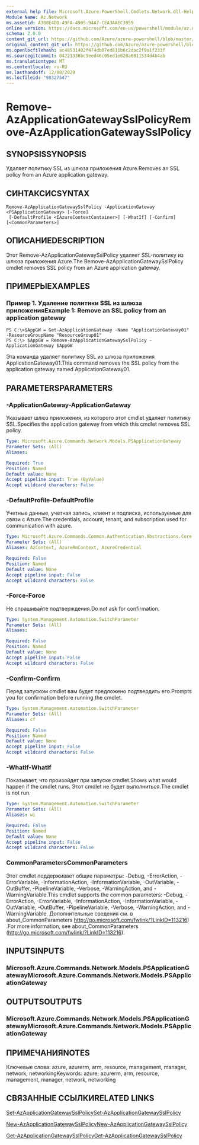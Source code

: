 ```yaml
---
external help file: Microsoft.Azure.PowerShell.Cmdlets.Network.dll-Help.xml
Module Name: Az.Network
ms.assetid: A308E4DD-49FA-4905-94A7-CEA3AAEC3959
online version: https://docs.microsoft.com/en-us/powershell/module/az.network/remove-azapplicationgatewaysslpolicy
schema: 2.0.0
content_git_url: https://github.com/Azure/azure-powershell/blob/master/src/Network/Network/help/Remove-AzApplicationGatewaySslPolicy.md
original_content_git_url: https://github.com/Azure/azure-powershell/blob/master/src/Network/Network/help/Remove-AzApplicationGatewaySslPolicy.md
ms.openlocfilehash: ac48531402f474db07ed811b6c2dac2f9a1f233f
ms.sourcegitcommit: 04221336bc9eed46c05ed1e828a6811534d4b4ab
ms.translationtype: MT
ms.contentlocale: ru-RU
ms.lasthandoff: 12/08/2020
ms.locfileid: "98327547"
---
```

# <span data-ttu-id="62e2a-101">Remove-AzApplicationGatewaySslPolicy</span><span class="sxs-lookup"><span data-stu-id="62e2a-101">Remove-AzApplicationGatewaySslPolicy</span></span>

## <span data-ttu-id="62e2a-102">SYNOPSIS</span><span class="sxs-lookup"><span data-stu-id="62e2a-102">SYNOPSIS</span></span>
<span data-ttu-id="62e2a-103">Удаляет политику SSL из шлюза приложения Azure.</span><span class="sxs-lookup"><span data-stu-id="62e2a-103">Removes an SSL policy from an Azure application gateway.</span></span>

## <span data-ttu-id="62e2a-104">СИНТАКСИС</span><span class="sxs-lookup"><span data-stu-id="62e2a-104">SYNTAX</span></span>

```
Remove-AzApplicationGatewaySslPolicy -ApplicationGateway <PSApplicationGateway> [-Force]
 [-DefaultProfile <IAzureContextContainer>] [-WhatIf] [-Confirm] [<CommonParameters>]
```

## <span data-ttu-id="62e2a-105">ОПИСАНИЕ</span><span class="sxs-lookup"><span data-stu-id="62e2a-105">DESCRIPTION</span></span>
<span data-ttu-id="62e2a-106">Этот Remove-AzApplicationGatewaySslPolicy удаляет SSL-политику из шлюза приложения Azure.</span><span class="sxs-lookup"><span data-stu-id="62e2a-106">The Remove-AzApplicationGatewaySslPolicy cmdlet removes SSL policy from an Azure application gateway.</span></span>

## <span data-ttu-id="62e2a-107">ПРИМЕРЫ</span><span class="sxs-lookup"><span data-stu-id="62e2a-107">EXAMPLES</span></span>

### <span data-ttu-id="62e2a-108">Пример 1. Удаление политики SSL из шлюза приложения</span><span class="sxs-lookup"><span data-stu-id="62e2a-108">Example 1: Remove an SSL policy from an application gateway</span></span>
```
PS C:\>$AppGW = Get-AzApplicationGateway -Name "ApplicationGateway01" -ResourceGroupName "ResourceGroup01"
PS C:\> $AppGW = Remove-AzApplicationGatewaySslPolicy -ApplicationGateway $AppGW
```

<span data-ttu-id="62e2a-109">Эта команда удаляет политику SSL из шлюза приложения ApplicationGateway01.</span><span class="sxs-lookup"><span data-stu-id="62e2a-109">This command removes the SSL policy from the application gateway named ApplicationGateway01.</span></span>

## <span data-ttu-id="62e2a-110">PARAMETERS</span><span class="sxs-lookup"><span data-stu-id="62e2a-110">PARAMETERS</span></span>

### <span data-ttu-id="62e2a-111">-ApplicationGateway</span><span class="sxs-lookup"><span data-stu-id="62e2a-111">-ApplicationGateway</span></span>
<span data-ttu-id="62e2a-112">Указывает шлюз приложения, из которого этот cmdlet удаляет политику SSL.</span><span class="sxs-lookup"><span data-stu-id="62e2a-112">Specifies the application gateway from which this cmdlet removes SSL policy.</span></span>

```yaml
Type: Microsoft.Azure.Commands.Network.Models.PSApplicationGateway
Parameter Sets: (All)
Aliases:

Required: True
Position: Named
Default value: None
Accept pipeline input: True (ByValue)
Accept wildcard characters: False
```

### <span data-ttu-id="62e2a-113">-DefaultProfile</span><span class="sxs-lookup"><span data-stu-id="62e2a-113">-DefaultProfile</span></span>
<span data-ttu-id="62e2a-114">Учетные данные, учетная запись, клиент и подписка, используемые для связи с Azure.</span><span class="sxs-lookup"><span data-stu-id="62e2a-114">The credentials, account, tenant, and subscription used for communication with azure.</span></span>

```yaml
Type: Microsoft.Azure.Commands.Common.Authentication.Abstractions.Core.IAzureContextContainer
Parameter Sets: (All)
Aliases: AzContext, AzureRmContext, AzureCredential

Required: False
Position: Named
Default value: None
Accept pipeline input: False
Accept wildcard characters: False
```

### <span data-ttu-id="62e2a-115">-Force</span><span class="sxs-lookup"><span data-stu-id="62e2a-115">-Force</span></span>
<span data-ttu-id="62e2a-116">Не спрашивайте подтверждения.</span><span class="sxs-lookup"><span data-stu-id="62e2a-116">Do not ask for confirmation.</span></span>

```yaml
Type: System.Management.Automation.SwitchParameter
Parameter Sets: (All)
Aliases:

Required: False
Position: Named
Default value: None
Accept pipeline input: False
Accept wildcard characters: False
```

### <span data-ttu-id="62e2a-117">-Confirm</span><span class="sxs-lookup"><span data-stu-id="62e2a-117">-Confirm</span></span>
<span data-ttu-id="62e2a-118">Перед запуском cmdlet вам будет предложено подтвердить его.</span><span class="sxs-lookup"><span data-stu-id="62e2a-118">Prompts you for confirmation before running the cmdlet.</span></span>

```yaml
Type: System.Management.Automation.SwitchParameter
Parameter Sets: (All)
Aliases: cf

Required: False
Position: Named
Default value: None
Accept pipeline input: False
Accept wildcard characters: False
```

### <span data-ttu-id="62e2a-119">-WhatIf</span><span class="sxs-lookup"><span data-stu-id="62e2a-119">-WhatIf</span></span>
<span data-ttu-id="62e2a-120">Показывает, что произойдет при запуске cmdlet.</span><span class="sxs-lookup"><span data-stu-id="62e2a-120">Shows what would happen if the cmdlet runs.</span></span>
<span data-ttu-id="62e2a-121">Этот cmdlet не будет выполниться.</span><span class="sxs-lookup"><span data-stu-id="62e2a-121">The cmdlet is not run.</span></span>

```yaml
Type: System.Management.Automation.SwitchParameter
Parameter Sets: (All)
Aliases: wi

Required: False
Position: Named
Default value: None
Accept pipeline input: False
Accept wildcard characters: False
```

### <span data-ttu-id="62e2a-122">CommonParameters</span><span class="sxs-lookup"><span data-stu-id="62e2a-122">CommonParameters</span></span>
<span data-ttu-id="62e2a-123">Этот cmdlet поддерживает общие параметры: -Debug, -ErrorAction, -ErrorVariable, -InformationAction, -InformationVariable, -OutVariable, -OutBuffer, -PipelineVariable, -Verbose, -WarningAction, and -WarningVariable.</span><span class="sxs-lookup"><span data-stu-id="62e2a-123">This cmdlet supports the common parameters: -Debug, -ErrorAction, -ErrorVariable, -InformationAction, -InformationVariable, -OutVariable, -OutBuffer, -PipelineVariable, -Verbose, -WarningAction, and -WarningVariable.</span></span> <span data-ttu-id="62e2a-124">Дополнительные сведения см. в about_CommonParameters http://go.microsoft.com/fwlink/?LinkID=113216) .</span><span class="sxs-lookup"><span data-stu-id="62e2a-124">For more information, see about_CommonParameters (http://go.microsoft.com/fwlink/?LinkID=113216).</span></span>

## <span data-ttu-id="62e2a-125">INPUTS</span><span class="sxs-lookup"><span data-stu-id="62e2a-125">INPUTS</span></span>

### <span data-ttu-id="62e2a-126">Microsoft.Azure.Commands.Network.Models.PSApplicationGateway</span><span class="sxs-lookup"><span data-stu-id="62e2a-126">Microsoft.Azure.Commands.Network.Models.PSApplicationGateway</span></span>

## <span data-ttu-id="62e2a-127">OUTPUTS</span><span class="sxs-lookup"><span data-stu-id="62e2a-127">OUTPUTS</span></span>

### <span data-ttu-id="62e2a-128">Microsoft.Azure.Commands.Network.Models.PSApplicationGateway</span><span class="sxs-lookup"><span data-stu-id="62e2a-128">Microsoft.Azure.Commands.Network.Models.PSApplicationGateway</span></span>

## <span data-ttu-id="62e2a-129">ПРИМЕЧАНИЯ</span><span class="sxs-lookup"><span data-stu-id="62e2a-129">NOTES</span></span>
<span data-ttu-id="62e2a-130">Ключевые слова: azure, azurerm, arm, resource, management, manager, network, networking</span><span class="sxs-lookup"><span data-stu-id="62e2a-130">Keywords: azure, azurerm, arm, resource, management, manager, network, networking</span></span>

## <span data-ttu-id="62e2a-131">СВЯЗАННЫЕ ССЫЛКИ</span><span class="sxs-lookup"><span data-stu-id="62e2a-131">RELATED LINKS</span></span>

[<span data-ttu-id="62e2a-132">Set-AzApplicationGatewaySslPolicy</span><span class="sxs-lookup"><span data-stu-id="62e2a-132">Set-AzApplicationGatewaySslPolicy</span></span>](./Set-AzApplicationGatewaySslPolicy.md)

[<span data-ttu-id="62e2a-133">New-AzApplicationGatewaySslPolicy</span><span class="sxs-lookup"><span data-stu-id="62e2a-133">New-AzApplicationGatewaySslPolicy</span></span>](./New-AzApplicationGatewaySslPolicy.md)

[<span data-ttu-id="62e2a-134">Get-AzApplicationGatewaySslPolicy</span><span class="sxs-lookup"><span data-stu-id="62e2a-134">Get-AzApplicationGatewaySslPolicy</span></span>](./Get-AzApplicationGatewaySslPolicy.md)

